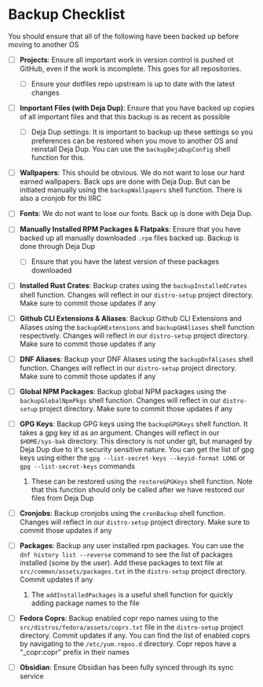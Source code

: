 # Backup Checklist

You should ensure that all of the following have been backed up before moving to another OS

- [ ] **Projects**:  Ensure all important work in version control is pushed ot GitHub, even if the work is incomplete. This goes for all repositories.
  - [ ] Ensure your dotfiles repo upstream is up to date with the latest changes
- [ ] **Important Files (with Deja Dup)**: Ensure that you have backed up copies of all important files and that this backup is as recent as possible
  - [ ] Deja Dup settings: It is important to backup up these settings so you preferences can be restored when you move to another OS and reinstall Deja Dup. You can use the `backupDejaDupConfig` shell function for this.

- [ ] **Wallpapers**: This should be obvious. We do not want to lose our hard earned wallpapers. Back ups are done with Deja Dup. But can be initiated manually using the `backupWallpapers` shell function. There is also a cronjob for thi IIRC

- [ ] **Fonts**: We do not want to lose our fonts. Back up is done with Deja Dup.
- [ ] **Manually Installed RPM Packages & Flatpaks**: Ensure that you have backed up all manually downloaded `.rpm` files backed up. Backup is done through Deja Dup
  - [ ] Ensure that you have the latest version of these packages downloaded
- [ ] **Installed Rust Crates**: Backup crates using the `backupInstalledCrates` shell function. Changes will reflect in our `distro-setup` project directory. Make sure to commit those updates if any
- [ ] **Github CLI Extensions & Aliases**: Backup Github CLI Extensions and Aliases using the `backupGHExtensions` and `backupGHAliases` shell function respectively. Changes will reflect in our `distro-setup` project directory. Make sure to commit those updates if any
- [ ] **DNF Aliases**: Backup your DNF Aliases using the `backupDnfAliases` shell function. Changes will reflect in our `distro-setup` project directory. Make sure to commit those updates if any
- [ ] **Global NPM Packages**: Backup global NPM packages using the `backupGlobalNpmPkgs` shell function. Changes will reflect in our `distro-setup` project directory. Make sure to commit those updates if any

- [ ] **GPG Keys**: Backup GPG keys using the `backupGPGKeys` shell function. It takes a gpg key id as an argument. Changes will reflect in our `$HOME/sys-bak` directory. This directory is not under git, but managed by Deja Dup due to it's security sensitive nature. You can get the list of gpg keys using either the `gpg --list-secret-keys --keyid-format LONG` or `gpg --list-secret-keys` commands
    1. These can be restored using the `restoreGPGKeys` shell function. Note that this function should only be called after we have restored our files from Deja Dup

- [ ] **Cronjobs**: Backup cronjobs using the `cronBackup` shell function. Changes will reflect in our `distro-setup` project directory. Make sure to commit those updates if any

- [ ] **Packages**: Backup any user installed rpm packages. You can use the `dnf history list --reverse` command to see the list of packages installed (some by the user). Add these packages to text file at `src/common/assets/packages.txt` in the `distro-setup` project directory. Commit updates if any
    1. The `addInstalledPackages` is a useful shell function for quickly adding package names to the file

- [ ] **Fedora Coprs**: Backup enabled copr repo names using to the `src/distros/fedora/assets/coprs.txt` file in the `distro-setup` project directory. Commit updates if any. You can find the list of enabled coprs by navigating to the `/etc/yum.repos.d` directory. Copr repos have a "_copr:copr" prefix in their names

- [ ] **Obsidian**: Ensure Obsidian has been fully synced through its sync service
